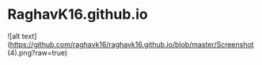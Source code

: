# RaghavK16.github.io

![alt text](https://github.com/raghavk16/raghavk16.github.io/blob/master/Screenshot (4).png?raw=true)

